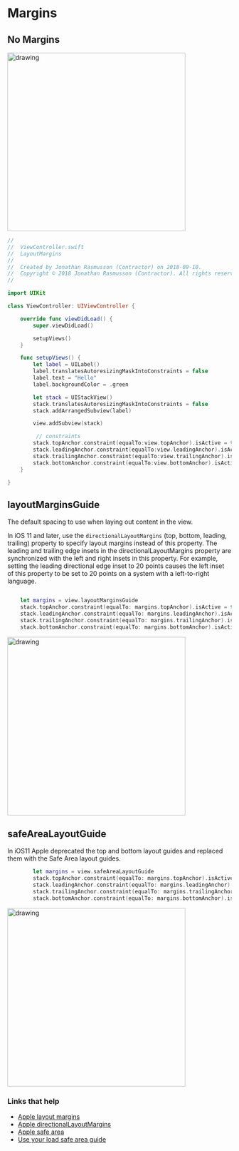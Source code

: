 # Margins

## No Margins

<img src="https://github.com/jrasmusson/ios-starter-kit/blob/master/basics/Margins/images/no-margins.png" alt="drawing" width="400"/>

```swift
//
//  ViewController.swift
//  LayoutMargins
//
//  Created by Jonathan Rasmusson (Contractor) on 2018-09-10.
//  Copyright © 2018 Jonathan Rasmusson (Contractor). All rights reserved.
//

import UIKit

class ViewController: UIViewController {

    override func viewDidLoad() {
        super.viewDidLoad()

        setupViews()
    }

    func setupViews() {
        let label = UILabel()
        label.translatesAutoresizingMaskIntoConstraints = false
        label.text = "Hello"
        label.backgroundColor = .green

        let stack = UIStackView()
        stack.translatesAutoresizingMaskIntoConstraints = false
        stack.addArrangedSubview(label)

        view.addSubview(stack)

	     // constraints
        stack.topAnchor.constraint(equalTo:view.topAnchor).isActive = true
        stack.leadingAnchor.constraint(equalTo:view.leadingAnchor).isActive = true
        stack.trailingAnchor.constraint(equalTo:view.trailingAnchor).isActive = true
        stack.bottomAnchor.constraint(equalTo:view.bottomAnchor).isActive = true
    }

}
```

## layoutMarginsGuide

The default spacing to use when laying out content in the view.

In iOS 11 and later, use the `directionalLayoutMargins` (top, bottom, leading, trailing) property to specify layout margins instead of this property. The leading and trailing edge insets in the directionalLayoutMargins property are synchronized with the left and right insets in this property. For example, setting the leading directional edge inset to 20 points causes the left inset of this property to be set to 20 points on a system with a left-to-right language.

```swift

    let margins = view.layoutMarginsGuide
    stack.topAnchor.constraint(equalTo: margins.topAnchor).isActive = true
    stack.leadingAnchor.constraint(equalTo: margins.leadingAnchor).isActive = true
    stack.trailingAnchor.constraint(equalTo: margins.trailingAnchor).isActive = true
    stack.bottomAnchor.constraint(equalTo: margins.bottomAnchor).isActive = true

```

<img src="https://github.com/jrasmusson/ios-starter-kit/blob/master/basics/Margins/images/margins.png" alt="drawing" width="400"/>

## safeAreaLayoutGuide

In iOS11 Apple deprecated the top and bottom layout guides and replaced them with the Safe Area layout guides.

```swift
        let margins = view.safeAreaLayoutGuide
        stack.topAnchor.constraint(equalTo: margins.topAnchor).isActive = true
        stack.leadingAnchor.constraint(equalTo: margins.leadingAnchor).isActive = true
        stack.trailingAnchor.constraint(equalTo: margins.trailingAnchor).isActive = true
        stack.bottomAnchor.constraint(equalTo: margins.bottomAnchor).isActive = true
```

<img src="https://github.com/jrasmusson/ios-starter-kit/blob/master/basics/Margins/images/safe-area.png" alt="drawing" width="400"/>






### Links that help

* [Apple layout margins](https://developer.apple.com/documentation/uikit/uiview/1622566-layoutmargins)
* [Apple directionalLayoutMargins](https://developer.apple.com/documentation/uikit/uiview/2865930-directionallayoutmargins)
* [Apple safe area](https://developer.apple.com/documentation/uikit/uiview/positioning_content_relative_to_the_safe_area?language=objc)
* [Use your load safe area guide](https://useyourloaf.com/blog/safe-area-layout-guide/)







